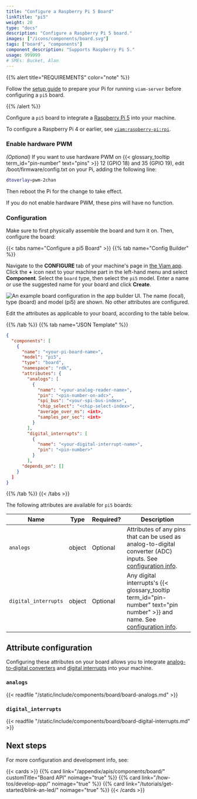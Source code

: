 ```yaml
---
title: "Configure a Raspberry Pi 5 Board"
linkTitle: "pi5"
weight: 20
type: "docs"
description: "Configure a Raspberry Pi 5 board."
images: ["/icons/components/board.svg"]
tags: ["board", "components"]
component_description: "Supports Raspberry Pi 5."
usage: 999999
# SMEs: Bucket, Alan
---
```


{{% alert title="REQUIREMENTS" color="note" %}}

Follow the [setup guide](/installation/prepare/rpi-setup/) to prepare your Pi for running `viam-server` before configuring a `pi5` board.

{{% /alert %}}

Configure a `pi5` board to integrate a [Raspberry Pi 5](https://www.raspberrypi.com/products/raspberry-pi-5/) into your machine.

To configure a Raspberry Pi 4 or earlier, see [`viam:raspberry-pi:rpi`](https://github.com/viam-modules/raspberry-pi).

### Enable hardware PWM

_(Optional)_ If you want to use hardware PWM on {{< glossary_tooltip term_id="pin-number" text="pins" >}} 12 (GPIO 18) and 35 (GPIO 19), edit <file>/boot/firmware/config.txt</file> on your Pi, adding the following line:

```sh {class="line-numbers linkable-line-numbers"}
dtoverlay=pwm-2chan
```

Then reboot the Pi for the change to take effect.

If you do not enable hardware PWM, these pins will have no function.

### Configuration

Make sure to first physically assemble the board and turn it on.
Then, configure the board:

{{< tabs name="Configure a pi5 Board" >}}
{{% tab name="Config Builder" %}}

Navigate to the **CONFIGURE** tab of your machine's page in [the Viam app](https://app.viam.com).
Click the **+** icon next to your machine part in the left-hand menu and select **Component**.
Select the `board` type, then select the `pi5` model.
Enter a name or use the suggested name for your board and click **Create**.

![An example board configuration in the app builder UI. The name (local), type (board) and model (pi5) are shown. No other attributes are configured.](/components/board/pi5-ui-config.png)

Edit the attributes as applicable to your board, according to the table below.

{{% /tab %}}
{{% tab name="JSON Template" %}}

```json {class="line-numbers linkable-line-numbers"}
{
  "components": [
    {
      "name": "<your-pi-board-name>",
      "model": "pi5",
      "type": "board",
      "namespace": "rdk",
      "attributes": {
        "analogs": [
          {
            "name": "<your-analog-reader-name>",
            "pin": "<pin-number-on-adc>",
            "spi_bus": "<your-spi-bus-index>",
            "chip_select": "<chip-select-index>",
            "average_over_ms": <int>,
            "samples_per_sec": <int>
          }
        ],
        "digital_interrupts": [
          {
            "name": "<your-digital-interrupt-name>",
            "pin": "<pin-number>"
          }
        ],
      "depends_on": []
    }
  ]
}
```

{{% /tab %}}
{{< /tabs >}}

The following attributes are available for `pi5` boards:

<!-- prettier-ignore -->
| Name | Type | Required? | Description |
| ---- | ---- | --------- | ----------- |
| `analogs` | object | Optional | Attributes of any pins that can be used as analog-to-digital converter (ADC) inputs. See [configuration info](#analogs). |
| `digital_interrupts` | object | Optional | Any digital interrupts's {{< glossary_tooltip term_id="pin-number" text="pin number" >}} and name. See [configuration info](#digital_interrupts). |

## Attribute configuration

Configuring these attributes on your board allows you to integrate [analog-to-digital converters](#analogs) and [digital interrupts](#digital_interrupts) into your machine.

### `analogs`

{{< readfile "/static/include/components/board/board-analogs.md" >}}

### `digital_interrupts`

{{< readfile "/static/include/components/board/board-digital-interrupts.md" >}}

## Next steps

For more configuration and development info, see:

{{< cards >}}
{{% card link="/appendix/apis/components/board/" customTitle="Board API" noimage="true" %}}
{{% card link="/how-tos/develop-app/" noimage="true" %}}
{{% card link="/tutorials/get-started/blink-an-led/" noimage="true" %}}
{{< /cards >}}
